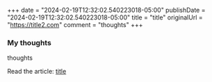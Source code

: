 +++
date = "2024-02-19T12:32:02.540223018-05:00"
publishDate = "2024-02-19T12:32:02.540223018-05:00"
title = "title"
originalUrl = "https://title2.com"
comment = "thoughts"
+++

### My thoughts

thoughts

Read the article: [title](https://title2.com)

